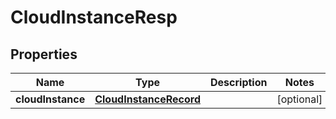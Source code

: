 # CloudInstanceResp

## Properties
Name | Type | Description | Notes
------------ | ------------- | ------------- | -------------
**cloudInstance** | [**CloudInstanceRecord**](CloudInstanceRecord.md) |  |  [optional]
